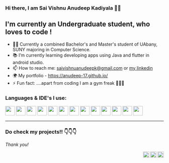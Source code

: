 ### Hi there, I am Sai Vishnu Anudeep Kadiyala 👋👋
 
## I'm currently an Undergraduate student, who loves to code !

- 👨‍🎓 Currently a combined Bachelor's and Master's student of UAbany, SUNY majoring in Computer Science.
- 📚 I’m currently learning developing apps using Java and flutter in android studio. 
- 📫 How to reach me: saivishnuanudeepk@gmail.com or <a href="https://www.linkedin.com/in/saivishnuanudeepkadiyala/">my linkedin</a>
- 🌍 My portfolio - https://anudeep-17.github.io/
- ⚡ Fun fact: ....apart from coding I am a gym freak 🏋️‍♂️😁


### Languages & IDE's I use:

<img src="https://img.icons8.com/color/48/000000/java-coffee-cup-logo--v2.png" width="30px"/> <img src="https://img.icons8.com/color/48/000000/flutter.png" width="30px"/> <img src="https://img.icons8.com/color/48/000000/c-programming.png" width="30px"/> <img src="https://img.icons8.com/color/48/000000/python--v1.png" width="30px"/> <img src="https://img.icons8.com/color/48/000000/html-5.png" width="30px"/> <img src="https://img.icons8.com/color/48/000000/css3.png" width="30px"/> <img src="https://img.icons8.com/color/48/000000/javascript--v1.png" width="30px"/> <img src="https://img.icons8.com/color/48/000000/android-studio--v2.png" width="30px"/> <img src="https://img.icons8.com/office/40/000000/java-eclipse.png" width="30px"/> <img src="https://img.icons8.com/color/48/000000/visual-studio-code-2019.png" width="30px"/> <img src="http://www.itzgeek.com/wp-content/uploads/2012/02/NetBeans-Logo.png" width="30px"/> <img src="https://img.icons8.com/color/48/000000/mysql-logo.png" width="30px"/> <img src="https://img.icons8.com/color/48/000000/git.png" width="30px"/>

---

### Do check my projects!! 👇👇👇 
*Thank you!* 






<a href="https://www.instagram.com/anudeep.7/"><img align="right" src="https://img.icons8.com/color/48/000000/instagram-new--v1.png" width = "20px"/></a>
<a href="https://www.linkedin.com/in/saivishnuanudeepkadiyala/"><img align="right" src="https://img.icons8.com/color/48/000000/linkedin.png" width ="20px"/></a>
<a href="https://anudeep-17.github.io/"><img align="right" src="https://img.icons8.com/fluency/48/000000/domain.png" width="20px"/></a>
